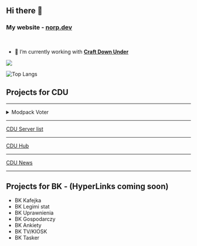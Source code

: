 ## Hi there 👋

### My website - <a href="https://norp.dev" target="_blank" rel="noopener">norp.dev</a>
<br/>


- 🔭 I’m currently working with **<a href="https://craftdownunder.co" target="_blank" rel="noopener">Craft Down Under</a>**



![](https://komarev.com/ghpvc/?username=PiwkaNorbert&color=yellow)

![Top Langs](https://github-readme-stats.vercel.app/api/top-langs/?username=PiwkaNorbert&layout=compact&show_icons=true&theme=transparent)


## Projects for CDU
<hr/>
<details><summary>Modpack Voter</summary>
  <br/>
     <a href="https://modpacks.playcdu.co" target="_blank" rel="noopener">modpacks.playcdu.co</a>
  <br/>
  <br/>
 
 We started with a silly idea in Excalidraw "<a href='https://cdn.discordapp.com/attachments/1136632450156597399/1143142771507597502/Untitled-2023-02-15-1353.png?ex=65eee92b&is=65dc742b&hm=bb2c481253c3b5e64cc07d1089ac86dc41df99ec44b801cc6159b857d5ab1c92&' >image</a>" to solve an issue, that turned into a medium-scale project. It's an app designed to help the community get feedback from its 12 thousand users (and growing), that allows verified discord users who have a connected MC account to log in, suggest, and vote for mod packs they would like to implement into the community server list. 
    
  ### Tech stack
  * Flask
  * React
  
  ### Libraries
  * React query
  * Stripe
  * Tailwind
  * Jest
  * Gunicorn
  * Discord.py
  * Pillow
  * Alt-profanity-check

  ### Additional Features
  * **Commenting System**: Users can comment on suggested mod packs, providing additional feedback and discussion.
  * **Moderator Tools**: Moderators have access to tools to archive and verify suggested packs by users, helping maintain the integrity and quality of the suggestions.
</details>
<hr/>
<a href="https://servers.playcdu.co" target="_blank" rel="noopener">CDU Server list</a>
<hr/>

<a href="https://craftdownunder.co" target="_blank" rel="noopener">CDU Hub</a>
<hr/>

<a href="https://craftdownunder.co/news" target="_blank" rel="noopener">CDU News</a>
<hr/>

## Projects for BK - (HyperLinks coming soon)

* BK Kafejka
* BK Legimi stat
* BK Uprawnienia
* BK Gospodarczy
* BK Ankiety
* BK TV/KIOSK
* BK Tasker

<!--
[![PiwkaNorbert's GitHub stats](https://github-readme-stats.vercel.app/api?username=PiwkaNorbert)](https://github.com/PiwkaNorbert/github-readme-stats)
**PiwkaNorbert/PiwkaNorbert** is a ✨ _special_ ✨ repository because its `README.md` (this file) appears on your GitHub profile.

Here are some ideas to get you started:

- 🌱 I’m currently learning ...
- 👯 I’m looking to collaborate on ...
- 🤔 I’m looking for help with ...
- 💬 Ask me about ...
- 📫 How to reach me: ...
- 😄 Pronouns: ...
- ⚡ Fun fact: ...
-->
